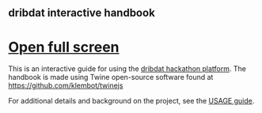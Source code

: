 dribdat interactive handbook
---

# [Open full screen](https://hackathons-ftw.github.io/handbook/)

This is an interactive guide for using the [dribdat hackathon platform](https://github.com/hackathons-ftw/dribdat).
The handbook is made using Twine open-source software found at https://github.com/klembot/twinejs

For additional details and background on the project, see the [USAGE guide](https://github.com/hackathons-ftw/dribdat/blob/master/USAGE.md#usage).
